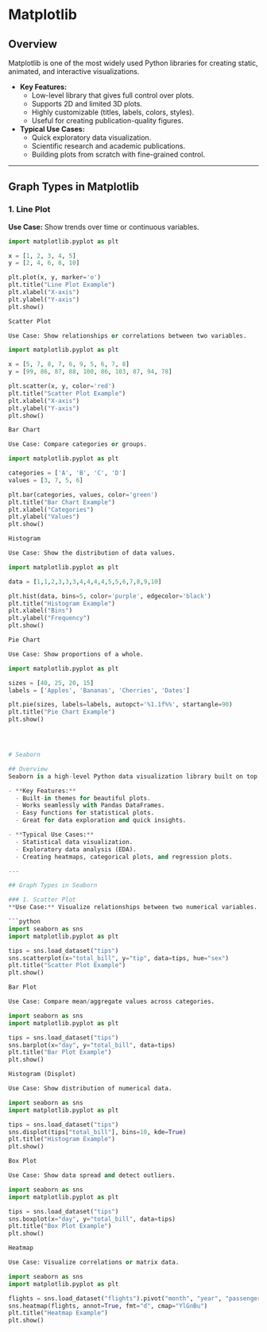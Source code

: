 # Matplotlib

## Overview
Matplotlib is one of the most widely used Python libraries for creating static, animated, and interactive visualizations.  
- **Key Features:**
  - Low-level library that gives full control over plots.
  - Supports 2D and limited 3D plots.
  - Highly customizable (titles, labels, colors, styles).
  - Useful for creating publication-quality figures.
- **Typical Use Cases:**  
  - Quick exploratory data visualization.  
  - Scientific research and academic publications.  
  - Building plots from scratch with fine-grained control.  

---

## Graph Types in Matplotlib

### 1. Line Plot
**Use Case:** Show trends over time or continuous variables.  

```python
import matplotlib.pyplot as plt

x = [1, 2, 3, 4, 5]
y = [2, 4, 6, 8, 10]

plt.plot(x, y, marker='o')
plt.title("Line Plot Example")
plt.xlabel("X-axis")
plt.ylabel("Y-axis")
plt.show()

Scatter Plot

Use Case: Show relationships or correlations between two variables.

import matplotlib.pyplot as plt

x = [5, 7, 8, 7, 6, 9, 5, 6, 7, 8]
y = [99, 86, 87, 88, 100, 86, 103, 87, 94, 78]

plt.scatter(x, y, color='red')
plt.title("Scatter Plot Example")
plt.xlabel("X-axis")
plt.ylabel("Y-axis")
plt.show()

Bar Chart

Use Case: Compare categories or groups.

import matplotlib.pyplot as plt

categories = ['A', 'B', 'C', 'D']
values = [3, 7, 5, 6]

plt.bar(categories, values, color='green')
plt.title("Bar Chart Example")
plt.xlabel("Categories")
plt.ylabel("Values")
plt.show()

Histogram

Use Case: Show the distribution of data values.

import matplotlib.pyplot as plt

data = [1,1,2,3,3,3,4,4,4,4,5,5,6,7,8,9,10]

plt.hist(data, bins=5, color='purple', edgecolor='black')
plt.title("Histogram Example")
plt.xlabel("Bins")
plt.ylabel("Frequency")
plt.show()

Pie Chart

Use Case: Show proportions of a whole.

import matplotlib.pyplot as plt

sizes = [40, 25, 20, 15]
labels = ['Apples', 'Bananas', 'Cherries', 'Dates']

plt.pie(sizes, labels=labels, autopct='%1.1f%%', startangle=90)
plt.title("Pie Chart Example")
plt.show()




# Seaborn  

## Overview  
Seaborn is a high-level Python data visualization library built on top of Matplotlib. It provides a cleaner, simpler syntax and comes with attractive default styles and color themes.  

- **Key Features:**  
  - Built-in themes for beautiful plots.  
  - Works seamlessly with Pandas DataFrames.  
  - Easy functions for statistical plots.  
  - Great for data exploration and quick insights.  

- **Typical Use Cases:**  
  - Statistical data visualization.  
  - Exploratory data analysis (EDA).  
  - Creating heatmaps, categorical plots, and regression plots.  

---

## Graph Types in Seaborn  

### 1. Scatter Plot  
**Use Case:** Visualize relationships between two numerical variables.  

```python
import seaborn as sns
import matplotlib.pyplot as plt

tips = sns.load_dataset("tips")
sns.scatterplot(x="total_bill", y="tip", data=tips, hue="sex")
plt.title("Scatter Plot Example")
plt.show()

Bar Plot

Use Case: Compare mean/aggregate values across categories.

import seaborn as sns
import matplotlib.pyplot as plt

tips = sns.load_dataset("tips")
sns.barplot(x="day", y="total_bill", data=tips)
plt.title("Bar Plot Example")
plt.show()

Histogram (Displot)

Use Case: Show distribution of numerical data.

import seaborn as sns
import matplotlib.pyplot as plt

tips = sns.load_dataset("tips")
sns.displot(tips["total_bill"], bins=10, kde=True)
plt.title("Histogram Example")
plt.show()

Box Plot

Use Case: Show data spread and detect outliers.

import seaborn as sns
import matplotlib.pyplot as plt

tips = sns.load_dataset("tips")
sns.boxplot(x="day", y="total_bill", data=tips)
plt.title("Box Plot Example")
plt.show()

Heatmap

Use Case: Visualize correlations or matrix data.

import seaborn as sns
import matplotlib.pyplot as plt

flights = sns.load_dataset("flights").pivot("month", "year", "passengers")
sns.heatmap(flights, annot=True, fmt="d", cmap="YlGnBu")
plt.title("Heatmap Example")
plt.show()

